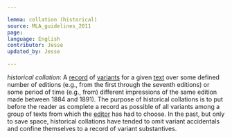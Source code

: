 ```yaml
---

lemma: collation (historical)
source: MLA_guidelines_2011
page:
language: English
contributor: Jesse
updated_by: Jesse

---
```


_historical collation_: A [record](record.html) of [variants](variant.html) for a given [text](text.html) over some defined number of editions (e.g., from the first through the seventh editions) or some period of time (e.g., from) different impressions of the same edition made between 1884 and 1891). The purpose of historical collations is to put before the reader as complete a record as possible of all variants among a group of texts from which the [editor](editorScholarly.html) has had to choose. In the past, but only to save space, historical collations have tended to omit variant accidentals and confine themselves to a record of variant substantives.
